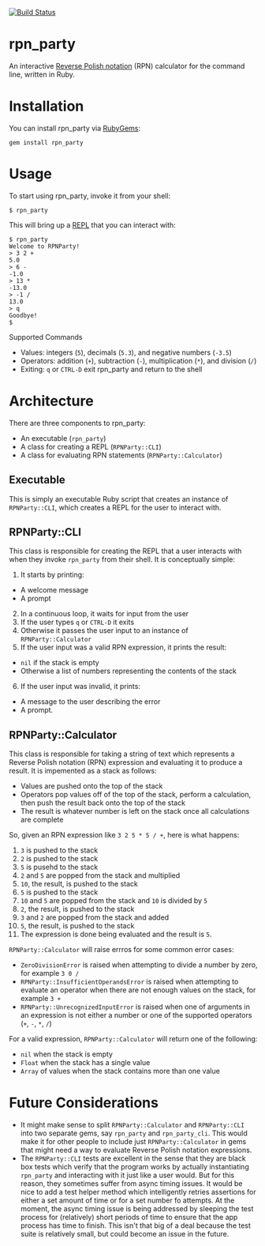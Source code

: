[![Build Status](https://travis-ci.org/toasterlovin/rpn_party.svg?branch=master)](https://travis-ci.org/toasterlovin/rpn_party)

# rpn_party

An interactive [Reverse Polish notation] (RPN) calculator for the command line,
written in Ruby.

[Reverse Polish notation]: https://en.wikipedia.org/wiki/Reverse_Polish_notation

# Installation

You can install rpn_party via [RubyGems]:

```
gem install rpn_party
```

[RubyGems]: https://rubygems.org

# Usage

To start using rpn_party, invoke it from your shell:

```
$ rpn_party
```

This will bring up a [REPL] that you can interact with:

[REPL]: https://en.wikipedia.org/wiki/Read–eval–print_loop

```
$ rpn_party
Welcome to RPNParty!
> 3 2 +
5.0
> 6 -
-1.0
> 13 *
-13.0
> -1 /
13.0
> q
Goodbye!
$
```

Supported Commands

- Values: integers (`5`), decimals (`5.3`), and negative numbers (`-3.5`)
- Operators: addition (`+`), subtraction (`-`), multiplication (`*`), and
  division (`/`)
- Exiting: `q` or `CTRL-D` exit rpn_party and return to the shell

# Architecture

There are three components to rpn_party: 
- An executable (`rpn_party`)
- A class for creating a REPL (`RPNParty::CLI`)
- A class for evaluating RPN statements (`RPNParty::Calculator`)

## Executable

This is simply an executable Ruby script that creates an instance of
`RPNParty::CLI`, which creates a REPL for the user to interact with.

## RPNParty::CLI

This class is responsible for creating the REPL that a user interacts with when
they invoke `rpn_party` from their shell. It is conceptually simple:

1. It starts by printing:
  - A welcome message
  - A prompt
2. In a continuous loop, it waits for input from the user
3. If the user types `q` or `CTRL-D` it exits
4. Otherwise it passes the user input to an instance of `RPNParty::Calculator`
5. If the user input was a valid RPN expression, it prints the result:
  - `nil` if the stack is empty
  - Otherwise a list of numbers representing the contents of the stack
6. If the user input was invalid, it prints:
  - A message to the user describing the error
  - A prompt.

## RPNParty::Calculator

This class is responsible for taking a string of text which represents a Reverse
Polish notation (RPN) expression and evaluating it to produce a result. It is
impemented as a stack as follows:

- Values are pushed onto the top of the stack
- Operators pop values off of the top of the stack, perform a calculation, then
  push the result back onto the top of the stack
- The result is whatever number is left on the stack once all calculations are
  complete

So, given an RPN expression like `3 2 5 * 5 / +`, here is what happens:

1. `3` is pushed to the stack
2. `2` is pushed to the stack
3. `5` is pusehd to the stack
4. `2` and `5` are popped from the stack and multiplied
5. `10`, the result, is pushed to the stack
6. `5` is pushed to the stack
7. `10` and `5` are popped from the stack and `10` is divided by `5`
8. `2`, the result, is pushed to the stack
9. `3` and `2` are popped from the stack and added
10. `5`, the result, is pushed to the stack
11. The expression is done being evaluated and the result is `5`.

`RPNParty::Calculator` will raise errros for some common error cases:

- `ZeroDivisionError` is raised when attempting to divide a number by zero,
  for example `3 0 /`
- `RPNParty::InsufficientOperandsError` is raised when attempting to evaluate
  an operator when there are not enough values on the stack, for example
  `3 +`
- `RPNParty::UnrecognizedInputError` is raised when one of arguments in an
  expression is not either a number or one of the supported operators (`+`,
  `-`, `*`, `/`)

For a valid expression, `RPNParty::Calculator` will return one of the following:
  - `nil` when the stack is empty
  - `Float` when the stack has a single value
  - `Array` of values when the stack contains more than one value

# Future Considerations

- It might make sense to split `RPNParty::Calculator` and `RPNParty::CLI` into
  two separate gems, say `rpn_party` and `rpn_party_cli`. This would make it
  for other people to include just `RPNParty::Calculator` in gems that might
  need a way to evaluate Reverse Polish notation expressions.
- The `RPNParty::CLI` tests are excellent in the sense that they are black box
  tests which verify that the program works by actually instantiating `rpn_party`
  and interacting with it just like a user would. But for this reason, they
  sometimes suffer from async timing issues. It would be nice to add a test
  helper method which intelligently retries assertions for either a set amount
  of time or for a set number fo attempts. At the moment, the async timing
  issue is being addressed by sleeping the test process for (relatively) short
  periods of time to ensure that the app process has time to finish. This isn't
  that big of a deal because the test suite is relatively small, but could
  become an issue in the future.
